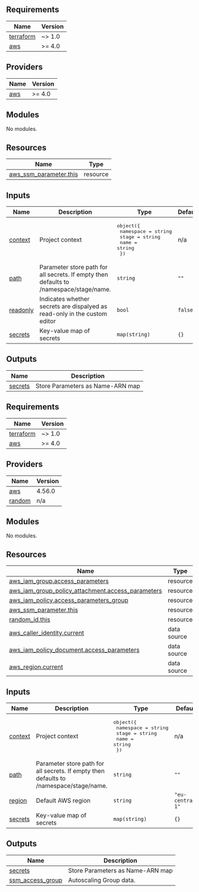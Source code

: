 ## Requirements

| Name | Version |
|------|---------|
| <a name="requirement_terraform"></a> [terraform](#requirement\_terraform) | ~> 1.0 |
| <a name="requirement_aws"></a> [aws](#requirement\_aws) | >= 4.0 |

## Providers

| Name | Version |
|------|---------|
| <a name="provider_aws"></a> [aws](#provider\_aws) | >= 4.0 |

## Modules

No modules.

## Resources

| Name | Type |
|------|------|
| [aws_ssm_parameter.this](https://registry.terraform.io/providers/hashicorp/aws/latest/docs/resources/ssm_parameter) | resource |

## Inputs

| Name | Description | Type | Default | Required |
|------|-------------|------|---------|:--------:|
| <a name="input_context"></a> [context](#input\_context) | Project context | <pre>object({<br>    namespace = string<br>    stage     = string<br>    name      = string<br>  })</pre> | n/a | yes |
| <a name="input_path"></a> [path](#input\_path) | Parameter store path for all secrets. If empty then defaults to /namespace/stage/name. | `string` | `""` | no |
| <a name="input_readonly"></a> [readonly](#input\_readonly) | Indicates whether secrets are dispalyed as read-only in the custom editor | `bool` | `false` | no |
| <a name="input_secrets"></a> [secrets](#input\_secrets) | Key-value map of secrets | `map(string)` | `{}` | no |

## Outputs

| Name | Description |
|------|-------------|
| <a name="output_secrets"></a> [secrets](#output\_secrets) | Store Parameters as Name-ARN map |

<!-- BEGIN_TF_DOCS -->
## Requirements

| Name | Version |
|------|---------|
| <a name="requirement_terraform"></a> [terraform](#requirement\_terraform) | ~> 1.0 |
| <a name="requirement_aws"></a> [aws](#requirement\_aws) | >= 4.0 |

## Providers

| Name | Version |
|------|---------|
| <a name="provider_aws"></a> [aws](#provider\_aws) | 4.56.0 |
| <a name="provider_random"></a> [random](#provider\_random) | n/a |

## Modules

No modules.

## Resources

| Name | Type |
|------|------|
| [aws_iam_group.access_parameters](https://registry.terraform.io/providers/hashicorp/aws/latest/docs/resources/iam_group) | resource |
| [aws_iam_group_policy_attachment.access_parameters](https://registry.terraform.io/providers/hashicorp/aws/latest/docs/resources/iam_group_policy_attachment) | resource |
| [aws_iam_policy.access_parameters_group](https://registry.terraform.io/providers/hashicorp/aws/latest/docs/resources/iam_policy) | resource |
| [aws_ssm_parameter.this](https://registry.terraform.io/providers/hashicorp/aws/latest/docs/resources/ssm_parameter) | resource |
| [random_id.this](https://registry.terraform.io/providers/hashicorp/random/latest/docs/resources/id) | resource |
| [aws_caller_identity.current](https://registry.terraform.io/providers/hashicorp/aws/latest/docs/data-sources/caller_identity) | data source |
| [aws_iam_policy_document.access_parameters](https://registry.terraform.io/providers/hashicorp/aws/latest/docs/data-sources/iam_policy_document) | data source |
| [aws_region.current](https://registry.terraform.io/providers/hashicorp/aws/latest/docs/data-sources/region) | data source |

## Inputs

| Name | Description | Type | Default | Required |
|------|-------------|------|---------|:--------:|
| <a name="input_context"></a> [context](#input\_context) | Project context | <pre>object({<br>    namespace = string<br>    stage     = string<br>    name      = string<br>  })</pre> | n/a | yes |
| <a name="input_path"></a> [path](#input\_path) | Parameter store path for all secrets. If empty then defaults to /namespace/stage/name. | `string` | `""` | no |
| <a name="input_region"></a> [region](#input\_region) | Default AWS region | `string` | `"eu-central-1"` | no |
| <a name="input_secrets"></a> [secrets](#input\_secrets) | Key-value map of secrets | `map(string)` | `{}` | no |

## Outputs

| Name | Description |
|------|-------------|
| <a name="output_secrets"></a> [secrets](#output\_secrets) | Store Parameters as Name-ARN map |
| <a name="output_ssm_access_group"></a> [ssm\_access\_group](#output\_ssm\_access\_group) | Autoscaling Group data. |
<!-- END_TF_DOCS -->